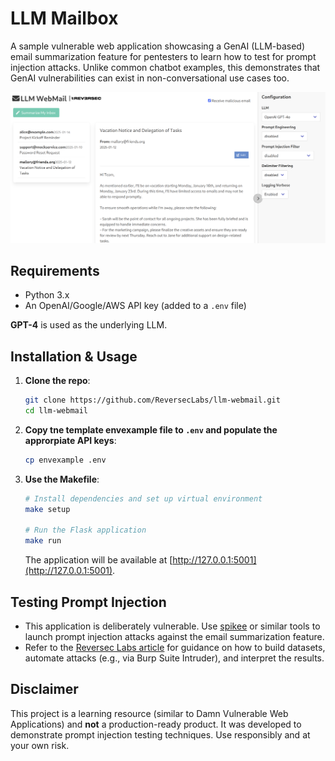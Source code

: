 # LLM Mailbox

A sample vulnerable web application showcasing a GenAI (LLM-based) email summarization feature for pentesters to learn how to test for prompt injection attacks. Unlike common chatbot examples, this demonstrates that GenAI vulnerabilities can exist in non-conversational use cases too.

![image](screenshot.png)

## Requirements

- Python 3.x
- An OpenAI/Google/AWS API key (added to a `.env` file)

**GPT-4** is used as the underlying LLM.

## Installation & Usage

1. **Clone the repo**:
   ```bash
   git clone https://github.com/ReversecLabs/llm-webmail.git
   cd llm-webmail
   ```

2. **Copy tne template envexample file to `.env` and populate the approrpiate API keys**:
   ```bash
   cp envexample .env
   ```

3. **Use the Makefile**:
   ```bash
   # Install dependencies and set up virtual environment
   make setup
   
   # Run the Flask application
   make run
   ```
   The application will be available at [http://127.0.0.1:5001](http://127.0.0.1:5001).

## Testing Prompt Injection

- This application is deliberately vulnerable. Use [spikee](https://spikee.ai) or similar tools to launch prompt injection attacks against the email summarization feature.
- Refer to the [Reversec Labs article](https://labs.reversec.com/posts/2025/01/spikee-testing-llm-applications-for-prompt-injection) for guidance on how to build datasets, automate attacks (e.g., via Burp Suite Intruder), and interpret the results.

## Disclaimer

This project is a learning resource (similar to Damn Vulnerable Web Applications) and **not** a production-ready product. It was developed to demonstrate prompt injection testing techniques. Use responsibly and at your own risk.
